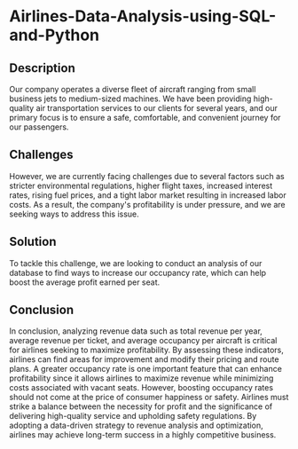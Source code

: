 # Airlines-Data-Analysis-using-SQL-and-Python

## Description

Our company operates a diverse fleet of aircraft ranging from small business jets to medium-sized machines. We have been providing high-quality air transportation services to our clients for several years, and our primary focus is to ensure a safe, comfortable, and convenient journey for our passengers.

## Challenges

However, we are currently facing challenges due to several factors such as stricter environmental regulations, higher flight taxes, increased interest rates, rising fuel prices, and a tight labor market resulting in increased labor costs. As a result, the company's profitability is under pressure, and we are seeking ways to address this issue.

## Solution

To tackle this challenge, we are looking to conduct an analysis of our database to find ways to increase our occupancy rate, which can help boost the average profit earned per seat.

## Conclusion

In conclusion, analyzing revenue data such as total revenue per year, average revenue per ticket, and average occupancy per aircraft is critical for airlines seeking to maximize profitability. By assessing these indicators, airlines can find areas for improvement and modify their pricing and route plans. A greater occupancy rate is one important feature that can enhance profitability since it allows airlines to maximize revenue while minimizing costs associated with vacant seats. However, boosting occupancy rates should not come at the price of consumer happiness or safety. Airlines must strike a balance between the necessity for profit and the significance of delivering high-quality service and upholding safety regulations. By adopting a data-driven strategy to revenue analysis and optimization, airlines may achieve long-term success in a highly competitive business.

